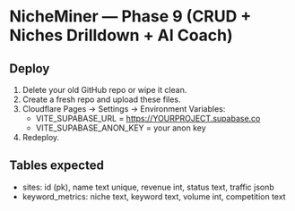 # NicheMiner — Phase 9 (CRUD + Niches Drilldown + AI Coach)

## Deploy
1) Delete your old GitHub repo or wipe it clean.
2) Create a fresh repo and upload these files.
3) Cloudflare Pages → Settings → Environment Variables:
   - VITE_SUPABASE_URL = https://YOURPROJECT.supabase.co
   - VITE_SUPABASE_ANON_KEY = your anon key
4) Redeploy.

## Tables expected
- sites: id (pk), name text unique, revenue int, status text, traffic jsonb
- keyword_metrics: niche text, keyword text, volume int, competition text
